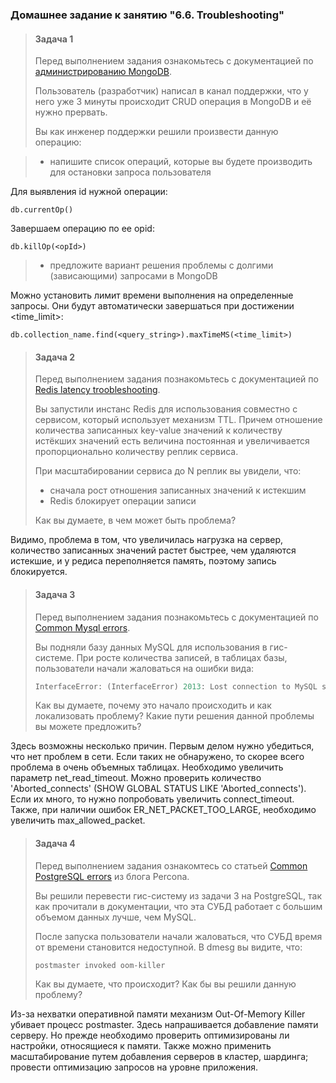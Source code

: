 ### Домашнее задание к занятию "6.6. Troubleshooting"

>#### Задача 1
>
>Перед выполнением задания ознакомьтесь с документацией по [администрированию MongoDB](https://docs.mongodb.com/manual/administration/).
>
>Пользователь (разработчик) написал в канал поддержки, что у него уже 3 минуты происходит CRUD операция в MongoDB и её 
>нужно прервать. 
>
>Вы как инженер поддержки решили произвести данную операцию:

>- напишите список операций, которые вы будете производить для остановки запроса пользователя

Для выявления id нужной операции:
```text
db.currentOp()
```
Завершаем операцию по ее opid:
```text
db.killOp(<opId>)
```

>- предложите вариант решения проблемы с долгими (зависающими) запросами в MongoDB

Можно установить лимит времени выполнения на определенные запросы. Они будут автоматически 
завершаться при достижении <time_limit>:

```text
db.collection_name.find(<query_string>).maxTimeMS(<time_limit>)
```

>#### Задача 2
>
>Перед выполнением задания познакомьтесь с документацией по [Redis latency troobleshooting](https://redis.io/topics/latency).
>
>Вы запустили инстанс Redis для использования совместно с сервисом, который использует механизм TTL. 
>Причем отношение количества записанных key-value значений к количеству истёкших значений есть величина постоянная и
>увеличивается пропорционально количеству реплик сервиса. 
>
>При масштабировании сервиса до N реплик вы увидели, что:
>- сначала рост отношения записанных значений к истекшим
>- Redis блокирует операции записи
>
>Как вы думаете, в чем может быть проблема?

Видимо, проблема в том, что увеличилась нагрузка на сервер, количество записанных значений растет быстрее, чем удаляются истекшие,
и у редиса переполняется память, поэтому запись блокируется.  


>#### Задача 3
>
>Перед выполнением задания познакомьтесь с документацией по [Common Mysql errors](https://dev.mysql.com/doc/refman/8.0/en/common-errors.html).
>
>Вы подняли базу данных MySQL для использования в гис-системе. При росте количества записей, в таблицах базы,
>пользователи начали жаловаться на ошибки вида:
>```python
>InterfaceError: (InterfaceError) 2013: Lost connection to MySQL server during query u'SELECT..... '
>```
>
>Как вы думаете, почему это начало происходить и как локализовать проблему?
>Какие пути решения данной проблемы вы можете предложить?

Здесь возможны несколько причин. Первым делом нужно убедиться, что нет проблем в сети. Если таких
не обнаружено, то скорее всего проблема в очень объемных таблицах. Необходимо увеличить параметр
net_read_timeout. Можно проверить количество 'Aborted_connects' (SHOW GLOBAL STATUS LIKE 'Aborted_connects').
Если их много, то нужно попробовать увеличить connect_timeout. Также, при наличии ошибок 
ER_NET_PACKET_TOO_LARGE, необходимо увеличить max_allowed_packet.

>#### Задача 4
>
>Перед выполнением задания ознакомтесь со статьей [Common PostgreSQL errors](https://www.percona.com/blog/2020/06/05/10-common-postgresql-errors/) из блога Percona.
>
>Вы решили перевести гис-систему из задачи 3 на PostgreSQL, так как прочитали в документации, что эта СУБД работает с 
>большим объемом данных лучше, чем MySQL.
>
>После запуска пользователи начали жаловаться, что СУБД время от времени становится недоступной. В dmesg вы видите, что:
>
>`postmaster invoked oom-killer`
>
>Как вы думаете, что происходит?
>Как бы вы решили данную проблему?

Из-за нехватки оперативной памяти механизм Out-Of-Memory Killer убивает процесс postmaster.
Здесь напрашивается добавление памяти серверу. Но прежде необходимо проверить оптимизированы ли 
настройки, относящиеся к памяти. Также можно применить масштабирование путем добавления серверов
в кластер, шардинга; провести оптимизацию запросов на уровне приложения.
